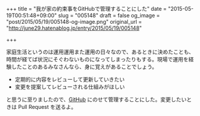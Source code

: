 +++
title = "我が家の約束事をGitHubで管理することにした"
date = "2015-05-19T00:51:48+09:00"
slug = "005148"
draft = false
og_image = "post/2015/05/19/005148-og-image.png"
original_url = "http://june29.hatenablog.jp/entry/2015/05/19/005148"

+++

<p>家庭生活というのは運用運用また運用の日々なので、あるときに決めたことも、時間が経てば状況にそぐわないものになってしまったりもする。現場で運用を経験したことのあるみなさんなら、身に覚えがあることでしょう。</p>

<ul>
<li>定期的に内容をレビューして更新していきたい</li>
<li>変更を提案してレビューされる仕組みがほしい</li>
</ul>


<p>と思うに至りましたので、<a class="keyword" href="http://d.hatena.ne.jp/keyword/GitHub">GitHub</a> にのせて管理することにした。変更したいときは Pull Request を送るよ。</p>
